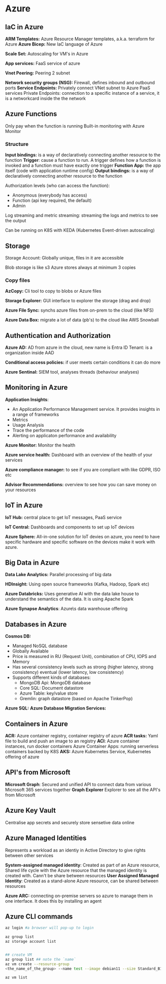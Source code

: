 # Azure

## IaC in Azure

**ARM Templates:** Azure Resource Manager templates, a.k.a. terraform for Azure
**Azure Bicep:** New IaC language of Azure

**Scale Set:** Autoscaling for VM's in Azure

**App services:** FaaS service of azure

**Vnet Peering:** Peering 2 subnet

**Network security groups (NSG):** Firewall, defines inbound and outbound ports
**Service Endpoints:** Privately connect VNet subnet to Azure PaaS services
Private Endpoints: connection to a specific instance of a service, it is a networkcard inside the the network

## **Azure Functions**

Only pay when the function is running
Built-in monitoring with Azure Monitor

### Structure

**Input bindings:** is a way of declaratively connecting another resource to the function
**Trigger**: cause a function to run. A trigger defines how a function is invoked and a function must have exactly one trigger
**Function App:** the app itself (code with application runtime config)
**Output bindings:** is a way of declaratively connecting another resource to the function

Authorization levels (who can access the function):

- Anonymous (everybody has access)
- Function (api key required, the default)
- Admin

Log streaming and metric streaming: streaming the logs and metrics to see the output

Can be running on K8S with KEDA (Kubernetes Event-driven autoscaling)

## Storage

Storage Account: Globally unique, files in it are accessible

Blob storage is like s3
Azure stores always at minimum 3 copies

### Copy files

**AzCopy:** Cli tool to copy to blobs or Azure files

**Storage Explorer:** GUI interface to explorer the storage (drag and drop)

**Azure File Sync:** synchs azure files from on-prem to the cloud (like NFS)

**Azure Data Box:** migrate a lot of data (pb's) to the cloud like AWS Snowball

## Authentication and Authorization

**Azure AD:** AD from azure in the cloud, new name is Entra ID
Tenant: is a organization inside AAD

**Conditional access policies:** if user meets certain conditions it can do more

**Azure Sentinal:** SIEM tool, analyses threads (behaviour analyses)

## Monitoring in Azure

**Application Insights**:

- An Application Performance Management service. It provides insights in a range of frameworks
- Metrics
- Usage Analysis
- Trace the performance of the code
- Alerting on applicaton performance and availability

**Azure Monitor:** Monitor the health

**Azure service health:** Dashboard with an overview of the health of your services

**Azure compliance manager:** to see if you are compliant with like GDPR, ISO etc

**Advisor Recommendations:** overview to see how you can save money on your resources

## IoT in Azure

**IoT Hub:** central place to get IoT messages, PaaS service

**IoT Central:** Dashboards and components to set up IoT devices

**Azure Sphere:** All-in-one solution for IoT devies on azure, you need to have specific hardware and specific software on the devices make it work with azure.

## Big Data in Azure

**Data Lake Analytics:** Parallel processing of big data

**HDInsight:** Using open source frameworks (Kafka, Hadoop, Spark etc)

**Azure Databricks:** Uses generative AI with the data lake house to understand the semantics of the data. It is using Apache Spark

**Azure Synapse Analytics**: Azure\s data warehouse offering

## Databases in Azure

**Cosmos DB:**

- Managed NoSQL database
- Globally Available
- Price is measured in RU (Request Unit), combination of CPU, IOPS and Memory
- Has several consistency levels such as strong (higher latency, strong consistency) eventual (lower latency, low consistency)
- Supports different kinds of databases:
  - MongoDB Api: MongoDB database
  - Core SQL: Document datastore
  - Azure Table: key/value store
  - Gremlin: graph datastore (based on Apache TinkerPop)

**Azure SQL:**
**Azure Database Migration Services:**

## Containers in Azure

**ACR:** Azure container registry, container registry of azure
**ACR tasks:** Yaml file to build and push an image to an registry
**ACI**: Azure container instances, run docker containers
Azure Container Apps: running serverless containers backed by K8S
**AKS:** Azure Kubernetes Service, Kubernetes offering of azure

## API's from Microsoft

**Microsoft Graph**: Secured and unified API to connect data from various Microsoft 365 services together
**Graph Explorer** Explorer to see all the API's from Microsoft

## Azure Key Vault

Centralise app secrets and securely store sensetive data online

## Azure Managed Identities

Represents a workload as an identiy in Active Directory to give rights between other services

**System-assigned managed identity**: Created as part of an Azure resource, Shared life cycle with the Azure resource that the managed identity is created with. Cann't be share between resources
**User Assigned Managed Identity**:  Created as a stand-alone Azure resource, can be shared between resources

**Azure ARC:** connecting on-premise servers so azure to manage them in one interface. It does this by installing an agent

## **Azure CLI commands**

```bash
az login #a browser will pop-up to login

az group list
az storage account list


## create VM
az group list ## note the `name`
az vm create --resource-group
<the_name_of_the_group> --name test --image debian11 --size Standard_B1ms --admin-username azureuser --generate-ssh-keys --public-ip-sku Standard

az vm list
```